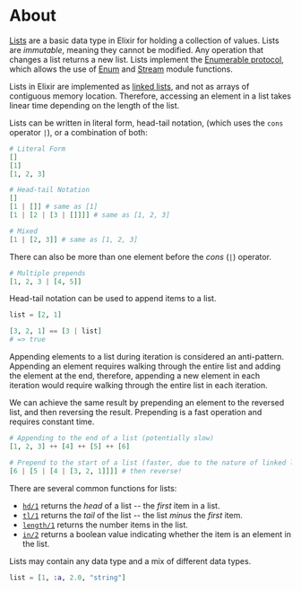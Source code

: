 # About

[Lists][list] are a basic data type in Elixir for holding a collection of values. Lists are _immutable_, meaning they cannot be modified. Any operation that changes a list returns a new list. Lists implement the [Enumerable protocol][enum-protocol], which allows the use of [Enum][enum] and [Stream][stream] module functions.

Lists in Elixir are implemented as [linked lists][linked-list-wiki], and not as arrays of contiguous memory location. Therefore, accessing an element in a list takes linear time depending on the length of the list.

Lists can be written in literal form, head-tail notation, (which uses the `cons` operator `|`), or a combination of both:

```elixir
# Literal Form
[]
[1]
[1, 2, 3]

# Head-tail Notation
[]
[1 | []] # same as [1]
[1 | [2 | [3 | []]]] # same as [1, 2, 3]

# Mixed
[1 | [2, 3]] # same as [1, 2, 3]
```

There can also be more than one element before the _cons_ (`|`) operator.

```elixir
# Multiple prepends
[1, 2, 3 | [4, 5]]
```

Head-tail notation can be used to append items to a list.

```elixir
list = [2, 1]

[3, 2, 1] == [3 | list]
# => true
```

Appending elements to a list during iteration is considered an anti-pattern. Appending an element requires walking through the entire list and adding the element at the end, therefore, appending a new element in each iteration would require walking through the entire list in each iteration.

We can achieve the same result by prepending an element to the reversed list, and then reversing the result. Prepending is a fast operation and requires constant time.

```elixir
# Appending to the end of a list (potentially slow)
[1, 2, 3] ++ [4] ++ [5] ++ [6]

# Prepend to the start of a list (faster, due to the nature of linked lists)
[6 | [5 | [4 | [3, 2, 1]]]] # then reverse!
```

There are several common functions for lists:

- [`hd/1`][hd] returns the _head_ of a list -- the _first_ item in a list.
- [`tl/1`][tl] returns the _tail_ of the list -- the list _minus_ the _first_ item.
- [`length/1`][length] returns the number items in the list.
- [`in/2`][in] returns a boolean value indicating whether the item is an element in the list.

Lists may contain any data type and a mix of different data types.

```elixir
list = [1, :a, 2.0, "string"]
```

[enum]: https://hexdocs.pm/elixir/Enum.html
[enum-protocol]: https://hexdocs.pm/elixir/Enumerable.html
[hd]: https://hexdocs.pm/elixir/Kernel.html#hd/1
[in]: https://hexdocs.pm/elixir/Kernel.html#in/2
[length]: https://hexdocs.pm/elixir/Kernel.html#length/1
[list]: https://hexdocs.pm/elixir/List.html
[stream]: https://hexdocs.pm/elixir/Stream.html
[tl]: https://hexdocs.pm/elixir/Kernel.html#tl/1
[linked-list-wiki]: https://en.wikipedia.org/wiki/Linked_list
